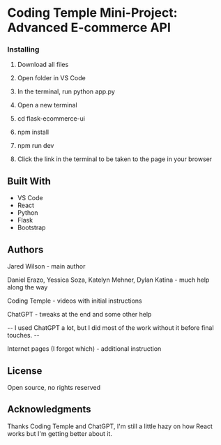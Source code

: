 # Coding Temple Mini-Project: Advanced E-commerce API

### Installing

1. Download all files

2. Open folder in VS Code

3. In the terminal, run python app.py

4. Open a new terminal

5. cd flask-ecommerce-ui

6. npm install

7. npm run dev

8. Click the link in the terminal to be taken to the page in your browser

## Built With

* VS Code
* React
* Python
* Flask
* Bootstrap


## Authors

Jared Wilson - main author

Daniel Erazo, Yessica Soza, Katelyn Mehner, Dylan Katina - much help along the way

Coding Temple - videos with initial instructions

ChatGPT - tweaks at the end and some other help

-- I used ChatGPT a lot, but I did most of the work without it before final touches. --

Internet pages (I forgot which) - additional instruction

## License

Open source, no rights reserved

## Acknowledgments

Thanks Coding Temple and ChatGPT, I'm still a little hazy on how React works but I'm getting better about it.